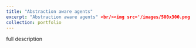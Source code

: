 ```yaml
---
title: "Abstraction aware agents"
excerpt: "Abstraction aware agents" <br/><img src='/images/500x300.png'>
collection: portfolio
---
```


full description

